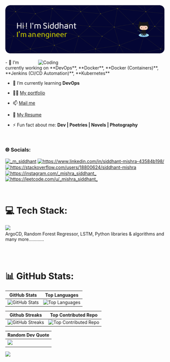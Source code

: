 <!--horizontal divider(gradiant)-->
<div align="center"><img src="https://raw.githubusercontent.com/mishrasiddhant001/mishrasiddhant001/main/image.png"></div>
<br>
<img align="right" alt="Coding" width="400" src="https://raw.githubusercontent.com/mishrasiddhant001/mishrasiddhant001/master/intro.gif">
- 🔭 I’m currently working on **DevOps**, **Docker**, **Docker (Containers)**, **Jenkins (CI/CD Automation)**, **Kubernetes**

- 🌱 I’m currently learning **DevOps**

- 👨‍💻 <a href="https://mishrasiddhant001.github.io/Siddhant-Portfolio/">My portfolio </a>

- 📫 <a href="mailto:mishrasiddhant1003@gmail.com">Mail me</a>

- 📄 <a href="https://flowcv.com/resume/k1ui39eoi4">My Resume </a>

- ⚡ Fun fact about me: **Dev | Poetries | Novels | Photography**
<br>
<h3 align="left">🌐 Socials:</h3>
<p align="left">
<a href="https://twitter.com/_m_siddhant" target="blank"><img align="center" src="https://raw.githubusercontent.com/rahuldkjain/github-profile-readme-generator/master/src/images/icons/Social/twitter.svg" alt="_m_siddhant" height="30" width="40" /></a>
<a href="https://www.linkedin.com/in/siddhant-mishra-43584b198/" target="blank"><img align="center" src="https://raw.githubusercontent.com/rahuldkjain/github-profile-readme-generator/master/src/images/icons/Social/linked-in-alt.svg" alt="https://www.linkedin.com/in/siddhant-mishra-43584b198/" height="30" width="40" /></a>
<a href="https://stackoverflow.com/users/18800624/siddhant-mishra" target="blank"><img align="center" src="https://raw.githubusercontent.com/rahuldkjain/github-profile-readme-generator/master/src/images/icons/Social/stack-overflow.svg" alt="https://stackoverflow.com/users/18800624/siddhant-mishra" height="30" width="40" /></a>
<a href="https://instagram.com/_mishra_siddhant_" target="blank"><img align="center" src="https://raw.githubusercontent.com/rahuldkjain/github-profile-readme-generator/master/src/images/icons/Social/instagram.svg" alt="https://instagram.com/_mishra_siddhant_" height="30" width="40" /></a>
<a href="https://leetcode.com/u/_mishra_siddhant_/" target="blank"><img align="center" src="https://raw.githubusercontent.com/rahuldkjain/github-profile-readme-generator/master/src/images/icons/Social/leet-code.svg" alt="https://leetcode.com/u/_mishra_siddhant_" height="30" width="40" /></a>
</p>
<br>

# 💻 Tech Stack:
<p>
  <a href="https://skillicons.dev">
    <img src="https://skillicons.dev/icons?i=python,java,linux,docker,kubernetes,jenkins,git,opencv,javascript,npm,react,nodejs,html,css,c,mongodb,mysql,sqlite,postman,vscode,idea,pycharm,sublime,vercel,postman" />
  </a><br><b></b>ArgoCD, Random Forest Regressor, LSTM, Python libraries & algorithms</b> and many more............
</p>

<br>
<br>

# 📊 GitHub Stats:
| GitHub Stats | Top Languages | 
|--------------|---------------|
| ![GitHub Stats](https://github-readme-stats-sigma-five.vercel.app/api?username=mishrasiddhant001&theme=gruvbox&hide_border=false&include_all_commits=true&count_private=true) | ![Top Languages](https://github-readme-stats.vercel.app/api/top-langs/?username=mishrasiddhant001&theme=gruvbox&hide_border=false&include_all_commits=true&count_private=true&layout=compact) | 

| Github Streaks | Top Contributed Repo |
|----------------------|----------------------|
| ![GitHub Streaks](https://github-readme-streak-stats.herokuapp.com/?user=mishrasiddhant001&theme=gruvbox&hide_border=false) | ![Top Contributed Repo](https://github-contributor-stats.vercel.app/api?username=mishrasiddhant001&limit=5&theme=gruvbox&combine_all_yearly_contributions=true) |
 

| Random Dev Quote | 
|------------------|
| ![](https://quotes-github-readme.vercel.app/api?type=horizontal&theme=gruvbox) |


[![](https://visitcount.itsvg.in/api?id=mishrasiddhant001&icon=9&color=7)](https://visitcount.itsvg.in)

